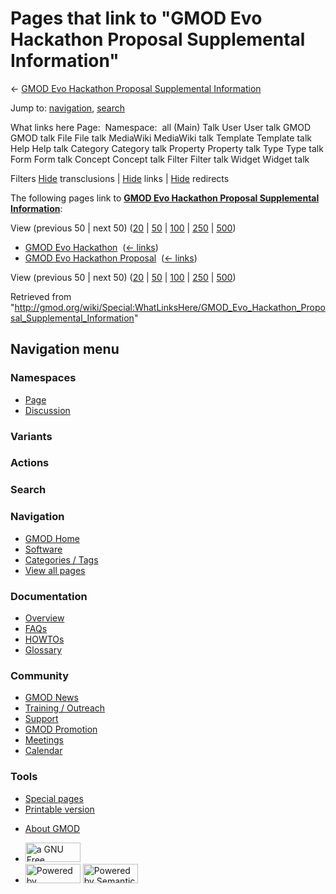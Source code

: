 <div id="mw-page-base" class="noprint">

</div>

<div id="mw-head-base" class="noprint">

</div>

<div id="content" class="mw-body" role="main">

<span id="top"></span>

<div id="mw-js-message" style="display:none;">

</div>



# <span dir="auto">Pages that link to "GMOD Evo Hackathon Proposal Supplemental Information"</span>

<div id="bodyContent">

<div id="contentSub">

← [GMOD Evo Hackathon Proposal Supplemental
Information](/wiki/GMOD_Evo_Hackathon_Proposal_Supplemental_Information "GMOD Evo Hackathon Proposal Supplemental Information")

</div>

<div id="jump-to-nav" class="mw-jump">

Jump to: [navigation](#mw-navigation), [search](#p-search)

</div>

<div id="mw-content-text">

What links here Page:  Namespace:  all (Main) Talk User User talk GMOD
GMOD talk File File talk MediaWiki MediaWiki talk Template Template talk
Help Help talk Category Category talk Property Property talk Type Type
talk Form Form talk Concept Concept talk Filter Filter talk Widget
Widget talk

Filters
[Hide](/mediawiki/index.php?title=Special:WhatLinksHere/GMOD_Evo_Hackathon_Proposal_Supplemental_Information&hidetrans=1 "Special:WhatLinksHere/GMOD Evo Hackathon Proposal Supplemental Information")
transclusions \|
[Hide](/mediawiki/index.php?title=Special:WhatLinksHere/GMOD_Evo_Hackathon_Proposal_Supplemental_Information&hidelinks=1 "Special:WhatLinksHere/GMOD Evo Hackathon Proposal Supplemental Information")
links \|
[Hide](/mediawiki/index.php?title=Special:WhatLinksHere/GMOD_Evo_Hackathon_Proposal_Supplemental_Information&hideredirs=1 "Special:WhatLinksHere/GMOD Evo Hackathon Proposal Supplemental Information")
redirects

The following pages link to **[GMOD Evo Hackathon Proposal Supplemental
Information](/wiki/GMOD_Evo_Hackathon_Proposal_Supplemental_Information "GMOD Evo Hackathon Proposal Supplemental Information")**:

View (previous 50 \| next 50)
([20](/mediawiki/index.php?title=Special:WhatLinksHere/GMOD_Evo_Hackathon_Proposal_Supplemental_Information&limit=20 "Special:WhatLinksHere/GMOD Evo Hackathon Proposal Supplemental Information")
\|
[50](/mediawiki/index.php?title=Special:WhatLinksHere/GMOD_Evo_Hackathon_Proposal_Supplemental_Information&limit=50 "Special:WhatLinksHere/GMOD Evo Hackathon Proposal Supplemental Information")
\|
[100](/mediawiki/index.php?title=Special:WhatLinksHere/GMOD_Evo_Hackathon_Proposal_Supplemental_Information&limit=100 "Special:WhatLinksHere/GMOD Evo Hackathon Proposal Supplemental Information")
\|
[250](/mediawiki/index.php?title=Special:WhatLinksHere/GMOD_Evo_Hackathon_Proposal_Supplemental_Information&limit=250 "Special:WhatLinksHere/GMOD Evo Hackathon Proposal Supplemental Information")
\|
[500](/mediawiki/index.php?title=Special:WhatLinksHere/GMOD_Evo_Hackathon_Proposal_Supplemental_Information&limit=500 "Special:WhatLinksHere/GMOD Evo Hackathon Proposal Supplemental Information"))

- [GMOD Evo Hackathon](/wiki/GMOD_Evo_Hackathon "GMOD Evo Hackathon") ‎
  <span class="mw-whatlinkshere-tools">([←
  links](/mediawiki/index.php?title=Special:WhatLinksHere&target=GMOD+Evo+Hackathon "Special:WhatLinksHere"))</span>
- [GMOD Evo Hackathon
  Proposal](/wiki/GMOD_Evo_Hackathon_Proposal "GMOD Evo Hackathon Proposal")
  ‎ <span class="mw-whatlinkshere-tools">([←
  links](/mediawiki/index.php?title=Special:WhatLinksHere&target=GMOD+Evo+Hackathon+Proposal "Special:WhatLinksHere"))</span>

View (previous 50 \| next 50)
([20](/mediawiki/index.php?title=Special:WhatLinksHere/GMOD_Evo_Hackathon_Proposal_Supplemental_Information&limit=20 "Special:WhatLinksHere/GMOD Evo Hackathon Proposal Supplemental Information")
\|
[50](/mediawiki/index.php?title=Special:WhatLinksHere/GMOD_Evo_Hackathon_Proposal_Supplemental_Information&limit=50 "Special:WhatLinksHere/GMOD Evo Hackathon Proposal Supplemental Information")
\|
[100](/mediawiki/index.php?title=Special:WhatLinksHere/GMOD_Evo_Hackathon_Proposal_Supplemental_Information&limit=100 "Special:WhatLinksHere/GMOD Evo Hackathon Proposal Supplemental Information")
\|
[250](/mediawiki/index.php?title=Special:WhatLinksHere/GMOD_Evo_Hackathon_Proposal_Supplemental_Information&limit=250 "Special:WhatLinksHere/GMOD Evo Hackathon Proposal Supplemental Information")
\|
[500](/mediawiki/index.php?title=Special:WhatLinksHere/GMOD_Evo_Hackathon_Proposal_Supplemental_Information&limit=500 "Special:WhatLinksHere/GMOD Evo Hackathon Proposal Supplemental Information"))

</div>

<div class="printfooter">

Retrieved from
"<http://gmod.org/wiki/Special:WhatLinksHere/GMOD_Evo_Hackathon_Proposal_Supplemental_Information>"

</div>

<div id="catlinks" class="catlinks catlinks-allhidden">

</div>

<div class="visualClear">

</div>

</div>

</div>

<div id="mw-navigation">

## Navigation menu

<div id="mw-head">



<div id="left-navigation">

<div id="p-namespaces" class="vectorTabs" role="navigation"
aria-labelledby="p-namespaces-label">

### Namespaces

- <span id="ca-nstab-main"><a href="/wiki/GMOD_Evo_Hackathon_Proposal_Supplemental_Information"
  accesskey="c" title="View the content page [c]">Page</a></span>
- <span id="ca-talk"><a
  href="/mediawiki/index.php?title=Talk:GMOD_Evo_Hackathon_Proposal_Supplemental_Information&amp;action=edit&amp;redlink=1"
  accesskey="t"
  title="Discussion about the content page [t]">Discussion</a></span>

</div>

<div id="p-variants" class="vectorMenu emptyPortlet" role="navigation"
aria-labelledby="p-variants-label">

### 

### Variants[](#)

<div class="menu">

</div>

</div>

</div>

<div id="right-navigation">



<div id="p-cactions" class="vectorMenu emptyPortlet" role="navigation"
aria-labelledby="p-cactions-label">

### Actions[](#)

<div class="menu">

</div>

</div>

<div id="p-search" role="search">

### Search

<div id="simpleSearch">

</div>

</div>

</div>

</div>

<div id="mw-panel">

<div id="p-logo" role="banner">

<a href="/wiki/Main_Page"
style="background-image: url(http://gmod.org/images/GMOD-cogs.png);"
title="Visit the main page"></a>

</div>

<div id="p-Navigation" class="portal" role="navigation"
aria-labelledby="p-Navigation-label">

### Navigation

<div class="body">

- <span id="n-GMOD-Home">[GMOD Home](/wiki/Main_Page)</span>
- <span id="n-Software">[Software](/wiki/GMOD_Components)</span>
- <span id="n-Categories-.2F-Tags">[Categories /
  Tags](/wiki/Categories)</span>
- <span id="n-View-all-pages">[View all
  pages](/wiki/Special:AllPages)</span>

</div>

</div>

<div id="p-Documentation" class="portal" role="navigation"
aria-labelledby="p-Documentation-label">

### Documentation

<div class="body">

- <span id="n-Overview">[Overview](/wiki/Overview)</span>
- <span id="n-FAQs">[FAQs](/wiki/Category:FAQ)</span>
- <span id="n-HOWTOs">[HOWTOs](/wiki/Category:HOWTO)</span>
- <span id="n-Glossary">[Glossary](/wiki/Glossary)</span>

</div>

</div>

<div id="p-Community" class="portal" role="navigation"
aria-labelledby="p-Community-label">

### Community

<div class="body">

- <span id="n-GMOD-News">[GMOD News](/wiki/GMOD_News)</span>
- <span id="n-Training-.2F-Outreach">[Training /
  Outreach](/wiki/Training_and_Outreach)</span>
- <span id="n-Support">[Support](/wiki/Support)</span>
- <span id="n-GMOD-Promotion">[GMOD
  Promotion](/wiki/GMOD_Promotion)</span>
- <span id="n-Meetings">[Meetings](/wiki/Meetings)</span>
- <span id="n-Calendar">[Calendar](/wiki/Calendar)</span>

</div>

</div>

<div id="p-tb" class="portal" role="navigation"
aria-labelledby="p-tb-label">

### Tools

<div class="body">

- <span id="t-specialpages"><a href="/wiki/Special:SpecialPages" accesskey="q"
  title="A list of all special pages [q]">Special pages</a></span>
- <span id="t-print"><a
  href="/mediawiki/index.php?title=Special:WhatLinksHere/GMOD_Evo_Hackathon_Proposal_Supplemental_Information&amp;printable=yes"
  rel="alternate" accesskey="p"
  title="Printable version of this page [p]">Printable version</a></span>

</div>

</div>

</div>

</div>

<div id="footer" role="contentinfo">

- <span id="footer-places-about">[About
  GMOD](/wiki/GMOD:About "GMOD:About")</span>

<!-- -->

- <span id="footer-copyrightico">[<img src="http://www.gnu.org/graphics/gfdl-logo-small.png" width="88"
  height="31" alt="a GNU Free Documentation License" />](http://www.gnu.org/licenses/fdl-1.3.html)</span>
- <span id="footer-poweredbyico">[<img src="/mediawiki/skins/common/images/poweredby_mediawiki_88x31.png"
  width="88" height="31" alt="Powered by MediaWiki" />](//www.mediawiki.org/)
  [<img
  src="/mediawiki/extensions/SemanticMediaWiki/includes/../resources/images/smw_button.png"
  width="88" height="31" alt="Powered by Semantic MediaWiki" />](https://www.semantic-mediawiki.org/wiki/Semantic_MediaWiki)</span>

<div style="clear:both">

</div>

</div>

